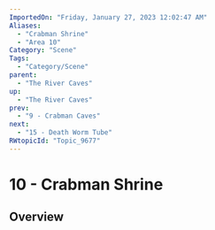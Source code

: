 ```yaml
---
ImportedOn: "Friday, January 27, 2023 12:02:47 AM"
Aliases:
  - "Crabman Shrine"
  - "Area 10"
Category: "Scene"
Tags:
  - "Category/Scene"
parent:
  - "The River Caves"
up:
  - "The River Caves"
prev:
  - "9 - Crabman Caves"
next:
  - "15 - Death Worm Tube"
RWtopicId: "Topic_9677"
---
```

# 10 - Crabman Shrine
## Overview

